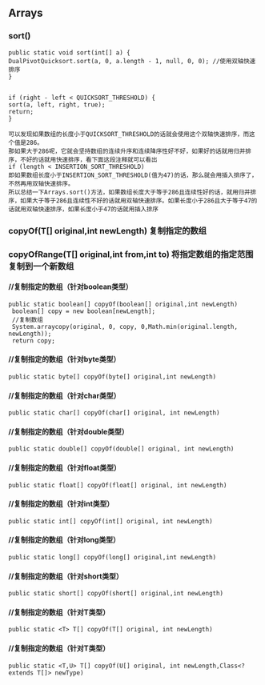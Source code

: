 ## Arrays
### sort()
    public static void sort(int[] a) {
    DualPivotQuicksort.sort(a, 0, a.length - 1, null, 0, 0); //使用双轴快速排序
    }


    if (right - left < QUICKSORT_THRESHOLD) {
    sort(a, left, right, true);
    return;
    }

    可以发现如果数组的长度小于QUICKSORT_THRESHOLD的话就会使用这个双轴快速排序，而这个值是286。
    那如果大于286呢，它就会坚持数组的连续升序和连续降序性好不好，如果好的话就用归并排序，不好的话就用快速排序，看下面这段注释就可以看出
    if (length < INSERTION_SORT_THRESHOLD)
    即如果数组长度小于INSERTION_SORT_THRESHOLD(值为47)的话，那么就会用插入排序了，不然再用双轴快速排序。
    所以总结一下Arrays.sort()方法，如果数组长度大于等于286且连续性好的话，就用归并排序，如果大于等于286且连续性不好的话就用双轴快速排序。如果长度小于286且大于等于47的话就用双轴快速排序，如果长度小于47的话就用插入排序

### copyOf(T[] original,int newLength)  复制指定的数组
### copyOfRange(T[] original,int from,int to) 将指定数组的指定范围复制到一个新数组

#### //复制指定的数组（针对boolean类型）
    public static boolean[] copyOf(boolean[] original,int newLength)
     boolean[] copy = new boolean[newLength];
     //复制数组
     System.arraycopy(original, 0, copy, 0,Math.min(original.length, newLength));
     return copy;
 
#### //复制指定的数组（针对byte类型）
    public static byte[] copyOf(byte[] original,int newLength)
 
####  //复制指定的数组（针对char类型）
    public static char[] copyOf(char[] original, int newLength)
 
#### //复制指定的数组（针对double类型）
    public static double[] copyOf(double[] original, int newLength)
 
####  //复制指定的数组（针对float类型）
    public static float[] copyOf(float[] original, int newLength)
 
####  //复制指定的数组（针对int类型）
    public static int[] copyOf(int[] original, int newLength)
 
####  //复制指定的数组（针对long类型）
    public static long[] copyOf(long[] original,int newLength)
 
####  //复制指定的数组（针对short类型）
    public static short[] copyOf(short[] original,int newLength)
 
####  //复制指定的数组（针对T类型）
    public static <T> T[] copyOf(T[] original, int newLength)
 
####  //复制指定的数组（针对T类型）
    public static <T,U> T[] copyOf(U[] original, int newLength,Class<? extends T[]> newType)